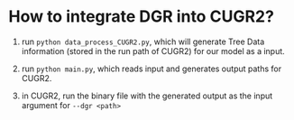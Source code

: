 # How to integrate DGR into CUGR2?
1. run `python data_process_CUGR2.py`, which will generate Tree Data information (stored in the run path of CUGR2) for our model as a input.

2. run `python main.py`, which reads input and generates output paths for CUGR2.

3. in CUGR2, run the binary file with the generated output as the input argument for `--dgr <path>`